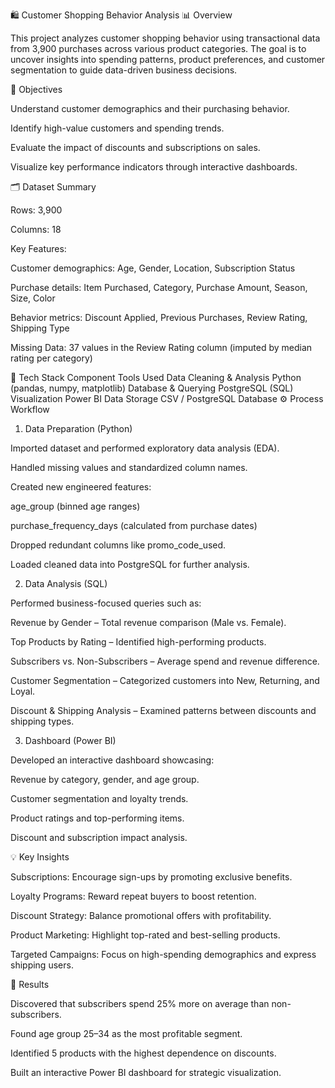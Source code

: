 🛍️ Customer Shopping Behavior Analysis
📊 Overview

This project analyzes customer shopping behavior using transactional data from 3,900 purchases across various product categories.
The goal is to uncover insights into spending patterns, product preferences, and customer segmentation to guide data-driven business decisions.

🧠 Objectives

Understand customer demographics and their purchasing behavior.

Identify high-value customers and spending trends.

Evaluate the impact of discounts and subscriptions on sales.

Visualize key performance indicators through interactive dashboards.

🗂️ Dataset Summary

Rows: 3,900

Columns: 18

Key Features:

Customer demographics: Age, Gender, Location, Subscription Status

Purchase details: Item Purchased, Category, Purchase Amount, Season, Size, Color

Behavior metrics: Discount Applied, Previous Purchases, Review Rating, Shipping Type

Missing Data: 37 values in the Review Rating column (imputed by median rating per category)

🧰 Tech Stack
Component	Tools Used
Data Cleaning & Analysis	Python (pandas, numpy, matplotlib)
Database & Querying	PostgreSQL (SQL)
Visualization	Power BI
Data Storage	CSV / PostgreSQL Database
⚙️ Process Workflow
1. Data Preparation (Python)

Imported dataset and performed exploratory data analysis (EDA).

Handled missing values and standardized column names.

Created new engineered features:

age_group (binned age ranges)

purchase_frequency_days (calculated from purchase dates)

Dropped redundant columns like promo_code_used.

Loaded cleaned data into PostgreSQL for further analysis.

2. Data Analysis (SQL)

Performed business-focused queries such as:

Revenue by Gender – Total revenue comparison (Male vs. Female).

Top Products by Rating – Identified high-performing products.

Subscribers vs. Non-Subscribers – Average spend and revenue difference.

Customer Segmentation – Categorized customers into New, Returning, and Loyal.

Discount & Shipping Analysis – Examined patterns between discounts and shipping types.

3. Dashboard (Power BI)

Developed an interactive dashboard showcasing:

Revenue by category, gender, and age group.

Customer segmentation and loyalty trends.

Product ratings and top-performing items.

Discount and subscription impact analysis.

💡 Key Insights

Subscriptions: Encourage sign-ups by promoting exclusive benefits.

Loyalty Programs: Reward repeat buyers to boost retention.

Discount Strategy: Balance promotional offers with profitability.

Product Marketing: Highlight top-rated and best-selling products.

Targeted Campaigns: Focus on high-spending demographics and express shipping users.

🧾 Results

Discovered that subscribers spend 25% more on average than non-subscribers.

Found age group 25–34 as the most profitable segment.

Identified 5 products with the highest dependence on discounts.

Built an interactive Power BI dashboard for strategic visualization.
